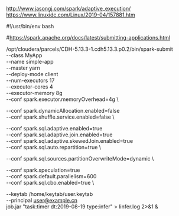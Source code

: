 
http://www.jasongj.com/spark/adaptive_execution/
https://www.linuxidc.com/Linux/2019-04/157881.htm


#!/usr/bin/env bash


#https://spark.apache.org/docs/latest/submitting-applications.html

/opt/cloudera/parcels/CDH-5.13.3-1.cdh5.13.3.p0.2/bin/spark-submit \
--class MyApp \
--name simple-app \
--master yarn \
--deploy-mode client \
--num-executors 17 \
--executor-cores 4 \
--executor-memory 8g \
--conf spark.executor.memoryOverhead=4g \

--conf spark.dynamicAllocation.enabled=false \
--conf spark.shuffle.service.enabled=false \

--conf spark.sql.adaptive.enabled=true \
--conf spark.sql.adaptive.join.enabled=true \
--conf spark.sql.adaptive.skewedJoin.enabled=true \
--conf spark.sql.auto.repartition=true \

--conf spark.sql.sources.partitionOverwriteMode=dynamic \

--conf spark.speculation=true \
--conf spark.default.parallelism=600 \
--conf spark.sql.cbo.enabled=true \

--keytab /home/keytab/user.keytab \
--principal user@example.cn \
job.jar "task:timer dt:2019-08-19 type:infer" > linfer.log 2>&1 &




